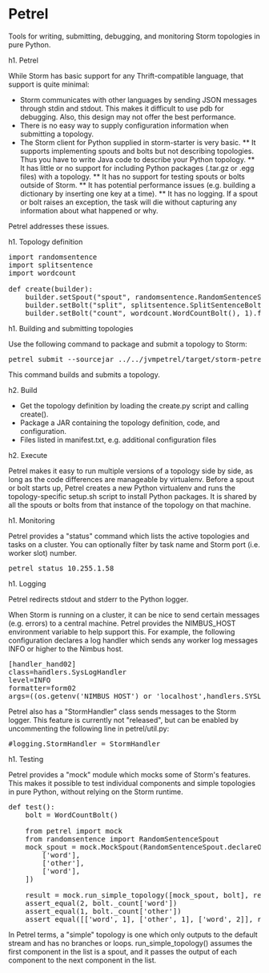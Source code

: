 Petrel
======

Tools for writing, submitting, debugging, and monitoring Storm topologies in pure Python.

h1. Petrel

While Storm has basic support for any Thrift-compatible language, that support is quite minimal:

* Storm communicates with other languages by sending JSON messages through stdin and stdout. This makes it difficult to use pdb for debugging. Also, this design may not offer the best performance.
* There is no easy way to supply configuration information when submitting a topology.
* The Storm client for Python supplied in storm-starter is very basic.
** It supports implementing spouts and bolts but not describing topologies. Thus you have to write Java code to describe your Python topology.
** It has little or no support for including Python packages (.tar.gz or .egg files) with a topology.
** It has no support for testing spouts or bolts outside of Storm.
** It has potential performance issues (e.g. building a dictionary by inserting one key at a time).
** It has no logging. If a spout or bolt raises an exception, the task will die without capturing any information about what happened or why.

Petrel addresses these issues.

h1. Topology definition

<pre>
import randomsentence
import splitsentence
import wordcount

def create(builder):
    builder.setSpout("spout", randomsentence.RandomSentenceSpout(), 1)
    builder.setBolt("split", splitsentence.SplitSentenceBolt(), 1).shuffleGrouping("spout")
    builder.setBolt("count", wordcount.WordCountBolt(), 1).fieldsGrouping("split", ["word"])
</pre>

h1. Building and submitting topologies

Use the following command to package and submit a topology to Storm:

<pre>
petrel submit --sourcejar ../../jvmpetrel/target/storm-petrel-*-SNAPSHOT.jar --config localhost.yaml wordcount
</pre>

This command builds and submits a topology.

h2. Build

* Get the topology definition by loading the create.py script and calling create().
* Package a JAR containing the topology definition, code, and configuration.
* Files listed in manifest.txt, e.g. additional configuration files

h2. Execute

Petrel makes it easy to run multiple versions of a topology side by side, as long as the code differences are manageable by virtualenv. Before a spout or bolt starts up, Petrel creates a new Python virtualenv and runs the topology-specific setup.sh script to install Python packages. It is shared by all the spouts or bolts from that instance of the topology on that machine.

h1. Monitoring

Petrel provides a "status" command which lists the active topologies and tasks on a cluster. You can optionally filter by task name and Storm port (i.e. worker slot) number.

<pre>
petrel status 10.255.1.58
</pre>

h1. Logging

Petrel redirects stdout and stderr to the Python logger.

When Storm is running on a cluster, it can be nice to send certain messages (e.g. errors) to a central machine. Petrel provides the NIMBUS_HOST environment variable to help support this. For example, the following configuration declares a log handler which sends any worker log messages INFO or higher to the Nimbus host.

<pre>
[handler_hand02]
class=handlers.SysLogHandler
level=INFO
formatter=form02
args=((os.getenv('NIMBUS_HOST') or 'localhost',handlers.SYSLOG_UDP_PORT),handlers.SysLogHandler.LOG_USER)
</pre>

Petrel also has a "StormHandler" class sends messages to the Storm logger. This feature is currently not "released", but can be enabled by uncommenting the following line in petrel/util.py:

<pre>
#logging.StormHandler = StormHandler
</pre>


h1. Testing

Petrel provides a "mock" module which mocks some of Storm's features. This makes it possible to test individual components and simple topologies in pure Python, without relying on the Storm runtime.

<pre>
def test():
    bolt = WordCountBolt()
    
    from petrel import mock
    from randomsentence import RandomSentenceSpout
    mock_spout = mock.MockSpout(RandomSentenceSpout.declareOutputFields(), [
        ['word'],
        ['other'],
        ['word'],
    ])
    
    result = mock.run_simple_topology([mock_spout, bolt], result_type=mock.LIST)
    assert_equal(2, bolt._count['word'])
    assert_equal(1, bolt._count['other'])
    assert_equal([['word', 1], ['other', 1], ['word', 2]], result[bolt])
</pre>

In Petrel terms, a "simple" topology is one which only outputs to the default stream and has no branches or loops. run_simple_topology() assumes the first component in the list is a spout, and it passes the output of each component to the next component in the list.